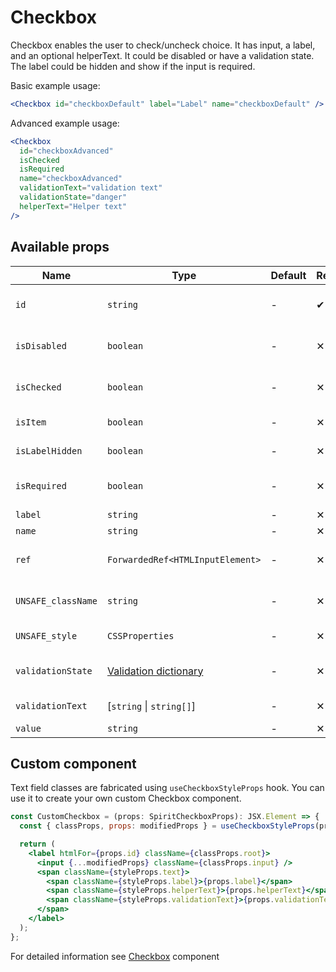 # Checkbox

Checkbox enables the user to check/uncheck choice.
It has input, a label, and an optional helperText.
It could be disabled or have a validation state.
The label could be hidden and show if the input is required.

Basic example usage:

```jsx
<Checkbox id="checkboxDefault" label="Label" name="checkboxDefault" />
```

Advanced example usage:

```jsx
<Checkbox
  id="checkboxAdvanced"
  isChecked
  isRequired
  name="checkboxAdvanced"
  validationText="validation text"
  validationState="danger"
  helperText="Helper text"
/>
```

## Available props

| Name               | Type                                           | Default | Required | Description                    |
| ------------------ | ---------------------------------------------- | ------- | -------- | ------------------------------ |
| `id`               | `string`                                       | -       | ✔        | Input and label identification |
| `isDisabled`       | `boolean`                                      | -       | ✕        | Whether is field disabled      |
| `isChecked`        | `boolean`                                      | -       | ✕        | Whether is field checked       |
| `isItem`           | `boolean`                                      | -       | ✕        | To render in [Item][item] mode |
| `isLabelHidden`    | `boolean`                                      | -       | ✕        | Whether is label hidden        |
| `isRequired`       | `boolean`                                      | -       | ✕        | Whether is field required      |
| `label`            | `string`                                       | -       | ✕        | Label text                     |
| `name`             | `string`                                       | -       | ✕        | Input name                     |
| `ref`              | `ForwardedRef<HTMLInputElement>`               | -       | ✕        | Input element reference        |
| `UNSAFE_className` | `string`                                       | -       | ✕        | Wrapper custom class name      |
| `UNSAFE_style`     | `CSSProperties`                                | -       | ✕        | Wrapper custom style           |
| `validationState`  | [Validation dictionary][dictionary-validation] | -       | ✕        | Type of validation state.      |
| `validationText`   | [`string` \| `string[]`]                       | -       | ✕        | Validation text                |
| `value`            | `string`                                       | -       | ✕        | Input value                    |

## Custom component

Text field classes are fabricated using `useCheckboxStyleProps` hook. You can use it to create your own custom Checkbox component.

```jsx
const CustomCheckbox = (props: SpiritCheckboxProps): JSX.Element => {
  const { classProps, props: modifiedProps } = useCheckboxStyleProps(props);

  return (
    <label htmlFor={props.id} className={classProps.root}>
      <input {...modifiedProps} className={classProps.input} />
      <span className={styleProps.text}>
        <span className={styleProps.label}>{props.label}</span>
        <span className={styleProps.helperText}>{props.helperText}</span>
        <span className={styleProps.validationText}>{props.validationText}</span>
      </span>
    </label>
  );
};
```

For detailed information see [Checkbox](https://github.com/lmc-eu/spirit-design-system/blob/main/packages/web/src/scss/components/Checkbox/README.md) component

[item]: https://github.com/lmc-eu/spirit-design-system/blob/main/packages/web-react/src/components/Item/README.md
[dictionary-validation]: https://github.com/lmc-eu/spirit-design-system/blob/main/docs/DICTIONARIES.md#validation
